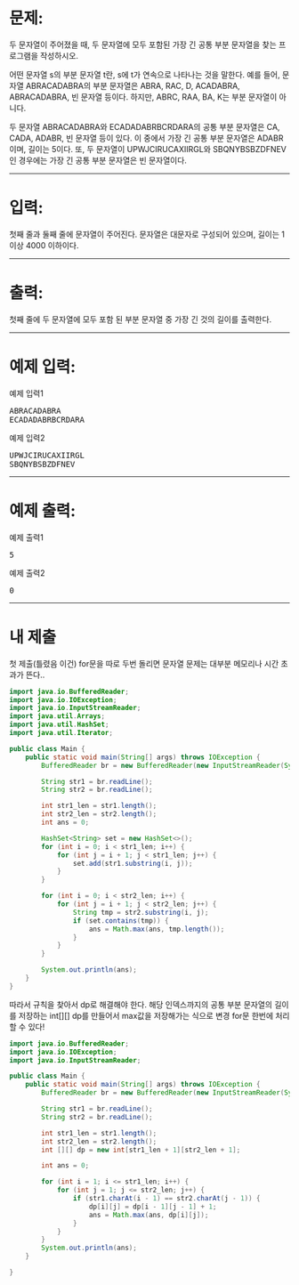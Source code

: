 # 문제: 
두 문자열이 주어졌을 때, 두 문자열에 모두 포함된 가장 긴 공통 부분 문자열을 찾는 프로그램을 작성하시오.

어떤 문자열 s의 부분 문자열 t란, s에 t가 연속으로 나타나는 것을 말한다. 예를 들어, 문자열 ABRACADABRA의 부분 문자열은 ABRA, RAC, D, ACADABRA, ABRACADABRA, 빈 문자열 등이다. 하지만, ABRC, RAA, BA, K는 부분 문자열이 아니다.

두 문자열 ABRACADABRA와 ECADADABRBCRDARA의 공통 부분 문자열은 CA, CADA, ADABR, 빈 문자열 등이 있다. 이 중에서 가장 긴 공통 부분 문자열은 ADABR이며, 길이는 5이다. 또, 두 문자열이 UPWJCIRUCAXIIRGL와 SBQNYBSBZDFNEV인 경우에는 가장 긴 공통 부분 문자열은 빈 문자열이다.

---
# 입력: 
첫째 줄과 둘째 줄에 문자열이 주어진다. 문자열은 대문자로 구성되어 있으며, 길이는 1 이상 4000 이하이다.

---
# 출력: 
첫째 줄에 두 문자열에 모두 포함 된 부분 문자열 중 가장 긴 것의 길이를 출력한다.

---
# 예제 입력:

예제 입력1
<pre>
ABRACADABRA
ECADADABRBCRDARA
</pre>

예제 입력2
<pre>
UPWJCIRUCAXIIRGL
SBQNYBSBZDFNEV
</pre>

---
# 예제 출력:

예제 출력1
<pre>
5
</pre>

예제 출력2
<pre>
0
</pre>

---
# 내 제출

첫 제출(틀렸음 이건)
for문을 따로 두번 돌리면 문자열 문제는 대부분
메모리나 시간 초과가 뜬다..

~~~java
import java.io.BufferedReader;
import java.io.IOException;
import java.io.InputStreamReader;
import java.util.Arrays;
import java.util.HashSet;
import java.util.Iterator;

public class Main {
    public static void main(String[] args) throws IOException {
        BufferedReader br = new BufferedReader(new InputStreamReader(System.in));

        String str1 = br.readLine();
        String str2 = br.readLine();

        int str1_len = str1.length();
        int str2_len = str2.length();
        int ans = 0;

        HashSet<String> set = new HashSet<>();
        for (int i = 0; i < str1_len; i++) {
            for (int j = i + 1; j < str1_len; j++) {
                set.add(str1.substring(i, j));
            }
        }

        for (int i = 0; i < str2_len; i++) {
            for (int j = i + 1; j < str2_len; j++) {
                String tmp = str2.substring(i, j);
                if (set.contains(tmp)) {
                    ans = Math.max(ans, tmp.length());
                }
            }
        }

        System.out.println(ans);
    }
}
~~~

따라서 규칙을 찾아서 dp로 해결해야 한다.
해당 인덱스까지의 공통 부분 문자열의 길이를 저장하는
int[][] dp를 만들어서 max값을 저장해가는 식으로 변경
for문 한번에 처리할 수 있다!

~~~java
import java.io.BufferedReader;
import java.io.IOException;
import java.io.InputStreamReader;

public class Main {
    public static void main(String[] args) throws IOException {
        BufferedReader br = new BufferedReader(new InputStreamReader(System.in));

        String str1 = br.readLine();
        String str2 = br.readLine();

        int str1_len = str1.length();
        int str2_len = str2.length();
        int [][] dp = new int[str1_len + 1][str2_len + 1];

        int ans = 0;

        for (int i = 1; i <= str1_len; i++) {
            for (int j = 1; j <= str2_len; j++) {
                if (str1.charAt(i - 1) == str2.charAt(j - 1)) {
                    dp[i][j] = dp[i - 1][j - 1] + 1;
                    ans = Math.max(ans, dp[i][j]);
                }
            }
        }
        System.out.println(ans);
    }

}
~~~

